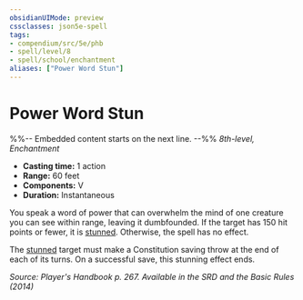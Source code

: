 ```yaml
---
obsidianUIMode: preview
cssclasses: json5e-spell
tags:
- compendium/src/5e/phb
- spell/level/8
- spell/school/enchantment
aliases: ["Power Word Stun"]
---
```

# Power Word Stun
%%-- Embedded content starts on the next line. --%%
*8th-level, Enchantment*  

- **Casting time:** 1 action
- **Range:** 60 feet
- **Components:** V
- **Duration:** Instantaneous

You speak a word of power that can overwhelm the mind of one creature you can see within range, leaving it dumbfounded. If the target has 150 hit points or fewer, it is [stunned](Mechanics/Rules/conditions.md#Stunned). Otherwise, the spell has no effect.

The [stunned](Mechanics/Rules/conditions.md#Stunned) target must make a Constitution saving throw at the end of each of its turns. On a successful save, this stunning effect ends.

*Source: Player's Handbook p. 267. Available in the <span title='Systems Reference Document (5.1)'>SRD</span> and the Basic Rules (2014)*